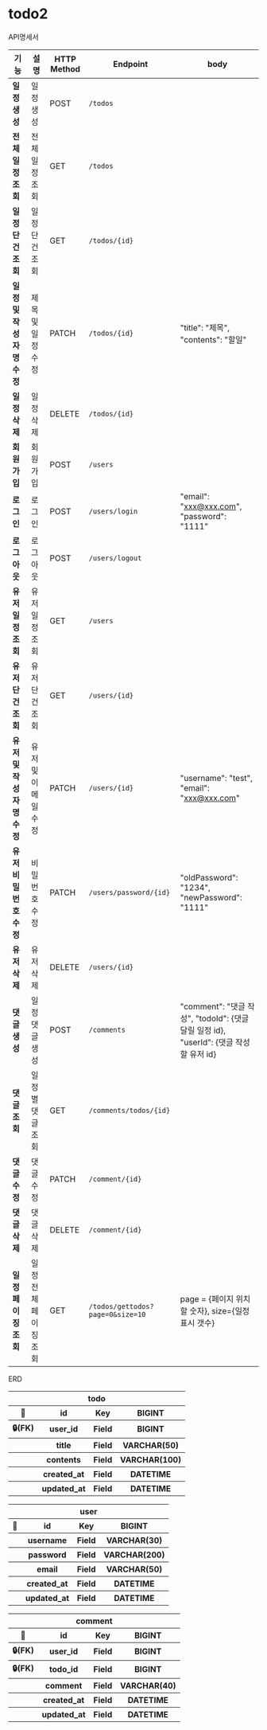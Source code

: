 # todo2
API명세서

| **기능**           | **설명**       | **HTTP Method** | **Endpoint**                     | **body**                                                              |
|------------------|--------------|-----------------|----------------------------------|-----------------------------------------------------------------------|
| **일정 생성**        | 일정 생성        | POST            | `/todos`                         |                                                                       |    
| **전체 일정 조회**     | 전체 일정 조회     | GET             | `/todos`                         |                                                                       |
| **일정 단건 조회**     | 일정 단건 조회     | GET             | `/todos/{id}`                    |                                                                       |
| **일정 및 작성자명 수정** | 제목 및 일정 수정   | PATCH           | `/todos/{id}`                    | "title": "제목", "contents": "할일"                                       |
| **일정 삭제**        | 일정 삭제        | DELETE          | `/todos/{id}`                    |                                                                       |
| **회원가입**         | 회원가입         | POST            | `/users`                         |                                                                       |    
| **로그인**          | 로그인          | POST            | `/users/login`                   | "email": "xxx@xxx.com", "password": "1111"                            |    
| **로그아웃**         | 로그아웃         | POST            | `/users/logout`                  |                                                                       |    
| **유저 일정 조회**     | 유저 일정 조회     | GET             | `/users`                         |                                                                       |
| **유저 단건 조회**     | 유저 단건 조회     | GET             | `/users/{id}`                    |                                                                       |
| **유저 및 작성자명 수정** | 유저 및 이메일 수정  | PATCH           | `/users/{id}`                    | "username": "test", "email": "xxx@xxx.com"                            |
| **유저 비밀번호 수정**   | 비밀번호 수정      | PATCH           | `/users/password/{id}`           | "oldPassword": "1234", "newPassword": "1111"                          |
| **유저 삭제**        | 유저 삭제        | DELETE          | `/users/{id}`                    |                                                                       |
| **댓글 생성**        | 일정 댓글 생성     | POST            | `/comments`                      | "comment": "댓글 작성", "todoId": {댓글 달릴 일정 id}, "userId": {댓글 작성할 유저 id} |
| **댓글 조회**        | 일정별 댓글 조회    | GET             | `/comments/todos/{id}`           |                                                                       |
| **댓글 수정**        | 댓글 수정        | PATCH           | `/comment/{id}`                  |                                                                       |
| **댓글 삭제**        | 댓글 삭제        | DELETE          | `/comment/{id}`                  |                                                                       |
| **일정 페이징 조회**    | 일정 전체 페이징 조회 | GET             | `/todos/gettodos?page=0&size=10` | page = {페이지 위치할 숫자}, size={일정 표시 갯수}                                  |


ERD

<table>
  <tr>
    <th colspan="4">todo</th></th>
  </tr>
  <tr>
    <th>🔑</th>
    <th>id</th>
    <th>Key</th>
    <th>BIGINT</th>
  </tr>
  <tr>
    <th>🔒(FK)</th>
    <th>user_id</th>
    <th>Field</th>
    <th>BIGINT</th>
  </tr>
  <tr>
    <th></th>
    <th>title</th>
    <th>Field</th>
    <th>VARCHAR(50)</th>
  </tr>
<tr>
    <th></th>
    <th>contents</th>
    <th>Field</th>
    <th>VARCHAR(100)</th>
  </tr>
<tr>
    <th></th>
    <th>created_at</th>
    <th>Field</th>
    <th>DATETIME</th>
  </tr>
<tr>
    <th></th>
    <th>updated_at</th>
    <th>Field</th>
    <th>DATETIME</th>
  </tr>
</table>

<table>
  <tr>
    <th colspan="4">user</th></th>
  </tr>
  <tr>
    <th>🔑</th>
    <th>id</th>
    <th>Key</th>
    <th>BIGINT</th>
  </tr>
  <tr>
    <th></th>
    <th>username</th>
    <th>Field</th>
    <th>VARCHAR(30)</th>
  </tr>
<tr>
    <th></th>
    <th>password</th>
    <th>Field</th>
    <th>VARCHAR(200)</th>
  </tr>
  <tr>
    <th></th>
    <th>email</th>
    <th>Field</th>
    <th>VARCHAR(50)</th>
  </tr>
<tr>
    <th></th>
    <th>created_at</th>
    <th>Field</th>
    <th>DATETIME</th>
  </tr>
<tr>
    <th></th>
    <th>updated_at</th>
    <th>Field</th>
    <th>DATETIME</th>
  </tr>
</table>

<table>
  <tr>
    <th colspan="4">comment</th></th>
  </tr>
  <tr>
    <th>🔑</th>
    <th>id</th>
    <th>Key</th>
    <th>BIGINT</th>
  </tr>
  <tr>
    <th>🔒(FK)</th>
    <th>user_id</th>
    <th>Field</th>
    <th>BIGINT</th>
  </tr>
<tr>
    <th>🔒(FK)</th>
    <th>todo_id</th>
    <th>Field</th>
    <th>BIGINT</th>
  </tr>
  <tr>
    <th></th>
    <th>comment</th>
    <th>Field</th>
    <th>VARCHAR(40)</th>
  </tr>
<tr>
    <th></th>
    <th>created_at</th>
    <th>Field</th>
    <th>DATETIME</th>
  </tr>
<tr>
    <th></th>
    <th>updated_at</th>
    <th>Field</th>
    <th>DATETIME</th>
  </tr>
</table>
